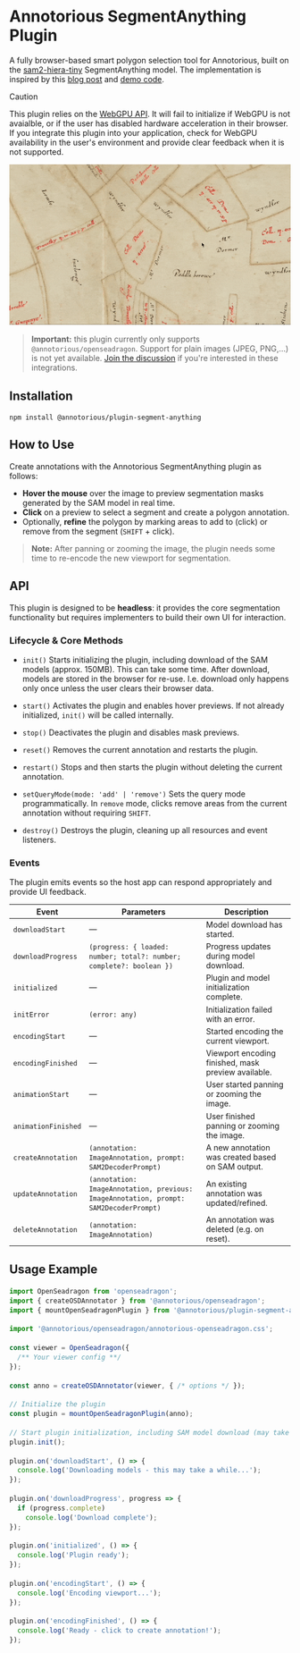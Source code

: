 # Annotorious SegmentAnything Plugin

A fully browser-based smart polygon selection tool for Annotorious, built on the [sam2-hiera-tiny](https://huggingface.co/g-ronimo/sam2-tiny) SegmentAnything model. The implementation is inspired by this [blog post](https://medium.com/@geronimo7/in-browser-image-segmentation-with-segment-anything-model-2-c72680170d92) and [demo code](https://github.com/geronimi73/next-sam).

> [!CAUTION] 
> This plugin relies on the [WebGPU API](https://developer.mozilla.org/en-US/docs/Web/API/WebGPU_API). It will fail to initialize if WebGPU is not avaialble, or if the user has disabled hardware acceleration in their browser. If you integrate this plugin into your application, check for WebGPU availability in the user's environment and provide clear feedback when it is not supported.

![Demo](/screenshot.gif "Demo screenshot")

> **Important:** this plugin currently only supports `@annotorious/openseadragon`. Support for 
> plain images (JPEG, PNG,...) is not yet available. [Join the discussion](https://github.com/orgs/annotorious/discussions) if you're interested in these integrations.

## Installation

```
npm install @annotorious/plugin-segment-anything
```

## How to Use

Create annotations with the Annotorious SegmentAnything plugin as follows:

- **Hover the mouse** over the image to preview segmentation masks generated by the SAM model in real time.
- **Click** on a preview to select a segment and create a polygon annotation.
- Optionally, **refine** the polygon by marking areas to add to (click) or remove from the segment (`SHIFT` + click).

> **Note:** After panning or zooming the image, the plugin needs some time to re-encode the new viewport for segmentation.

## API

This plugin is designed to be **headless**: it provides the core segmentation functionality but requires implementers to build their own UI for interaction.

### Lifecycle & Core Methods

- `init()`
  Starts initializing the plugin, including download of the SAM models (approx. 150MB). This can take some time. After download, models are stored in the browser for re-use. I.e. download only happens only once unless the user clears their browser data.

- `start()`
  Activates the plugin and enables hover previews. If not already initialized, `init()` will be called internally.

- `stop()`
  Deactivates the plugin and disables mask previews.

- `reset()`
  Removes the current annotation and restarts the plugin.

- `restart()`
  Stops and then starts the plugin without deleting the current annotation.

- `setQueryMode(mode: 'add' | 'remove')`
  Sets the query mode programmatically. In `remove` mode, clicks remove areas from the current annotation without requiring `SHIFT`. 

- `destroy()`
  Destroys the plugin, cleaning up all resources and event listeners.

### Events

The plugin emits events so the host app can respond appropriately and provide UI feedback.


| Event               | Parameters                                                                            | Description                                         |
| ------------------- | ------------------------------------------------------------------------------------- | --------------------------------------------------- |
| `downloadStart`     | —                                                                                     | Model download has started.                         |
| `downloadProgress`  | `(progress: { loaded: number; total?: number; complete?: boolean })`                  | Progress updates during model download.    |
| `initialized`       | —                                                                                     | Plugin and model initialization complete.           |
| `initError`         | `(error: any)`                                                                        | Initialization failed with an error.                |
| `encodingStart`     | —                                                                                     | Started encoding the current viewport.   |
| `encodingFinished`  | —                                                                                     | Viewport encoding finished, mask preview available. |
| `animationStart`    | —                                                                                     | User started panning or zooming the image.          |
| `animationFinished` | —                                                                                     | User finished panning or zooming the image.         |
| `createAnnotation`  | `(annotation: ImageAnnotation, prompt: SAM2DecoderPrompt)`                            | A new annotation was created based on SAM output.   |
| `updateAnnotation`  | `(annotation: ImageAnnotation, previous: ImageAnnotation, prompt: SAM2DecoderPrompt)` | An existing annotation was updated/refined.         |
| `deleteAnnotation`  | `(annotation: ImageAnnotation)`                                                       | An annotation was deleted (e.g. on reset).         |

## Usage Example

```ts
import OpenSeadragon from 'openseadragon';
import { createOSDAnnotator } from '@annotorious/openseadragon';
import { mountOpenSeadragonPlugin } from '@annotorious/plugin-segment-anything/openseadragon';

import '@annotorious/openseadragon/annotorious-openseadragon.css';

const viewer = OpenSeadragon({
  /** Your viewer config **/
});

const anno = createOSDAnnotator(viewer, { /* options */ });

// Initialize the plugin
const plugin = mountOpenSeadragonPlugin(anno);

// Start plugin initialization, including SAM model download (may take a while!)
plugin.init();

plugin.on('downloadStart', () => {
  console.log('Downloading models - this may take a while...');
});

plugin.on('downloadProgress', progress => {
  if (progress.complete)
    console.log('Download complete');
});

plugin.on('initialized', () => {
  console.log('Plugin ready');
});

plugin.on('encodingStart', () => {
  console.log('Encoding viewport...');
});

plugin.on('encodingFinished', () => {
  console.log('Ready - click to create annotation!');
});
```
